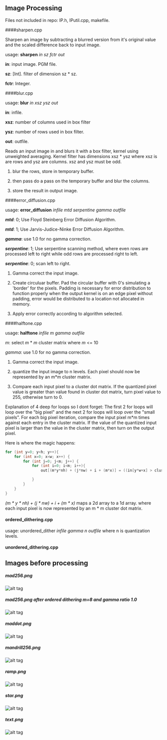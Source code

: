 ## Image Processing


Files not included in repo: IP.h, IPutil.cpp, makefile.


####sharpen.cpp

Sharpen an image by subtracting a blurred version from it's original value and the scaled
difference back to input image.

usage: __sharpen__ *in* *sz* *fctr* *out*

__in__: input image. PGM file.

__sz__: [Int]. filter of dimension sz * sz.

__fctr__: Integer.



####blur.cpp

usage: __blur__ *in* *xsz* *ysz* *out*

__in__: infile.

__xsz__: number of columns used in box filter

__ysz__: number of rows used in box filter.

__out__: outfile.

Reads an input image in and blurs it with a box filter, kernel using unweighted averaging.
Kernel filter has dimensions xsz * ysz where xsz is are rows and ysz are columns. xsz and
ysz must be odd.

1. blur the rows, store in temporary buffer.

2. then pass do a pass on the temporary buffer and blur the columns.

3. store the result in output image.



####error_diffusion.cpp

usage: __error_diffusion__ *infile* *mtd* *serpentine* *gamma* *outfile*

__*mtd*__: 0; Use Floyd Steinberg Error Diffusion Algorithm.

__*mtd*__: 1; Use Jarvis-Judice-Ninke Error Diffusion Algorithm.

__*gamma*__: use 1.0 for no gamma correction.

__*serpentine*__: 1; Use serpentine scanning method, where even rows are processed left to right while 
odd rows are processed right to left.

__*serpentine*__: 0; scan left to right.

1. Gamma correct the input image.

2. Create circuluar buffer. Pad the circular buffer with 0's simulating a 'border' for the pixels. 
Padding is necessary for error distribution to function properly when the output kernel is on an edge pixel
without padding, error would be distributed to a location not allocated in memory. 

3. Apply error correctly according to algorithm selected. 

####halftone.cpp

usage: __halftone__ *infile* *m* *gamma* *outfile*

*m*: select *m* * *m* cluster matrix where *m* <= 10

*gamma*: use 1.0 for no gamma correction.


1. Gamma correct the input image.

2. quantize the input image to n levels. Each pixel should now be represented by an m*m cluster matrix.

3. Compare each input pixel to a cluster dot matrix. If the quantized pixel value
is greater than value found in cluster dot matrix, turn pixel value to 255, otherwise turn to 0.

Explanation of 4 deep for loops so I dont forget:
The first 2 for loops will loop over the "big pixel" and the next 2 for loops will loop over the "small pixels".
For each big pixel iteration, compare the input pixel m*m times against each entry in the cluster matrix.
If the value of the quantized input pixel is larger than the value in the cluster matrix, then turn on the
output pixel. 

Here is where the magic happens:

```C++
for (int y=0; y<h; y++){
    for (int x=0; x<w; x++) {
        for (int j=0; j<m; j++) {
            for (int i=0; i<m; i++){
                out[(m*y*nh) + (j*nw) + i + (m*x)] = ((in[y*w+x] > clusterDot[i][j])] 255 : 0);

            }
        }
    }
}
```

*(m * y * nh) + (j * nw) + i + (m * x)* maps a 2d array to a 1d array. where each input pixel is now represented
by an m * m cluster dot matrix.

#### ordered_dithering.cpp

usage: unordered_dither *infile* *gamma* *n* *outfile* where n is quantization levels.

#### unordered_dithering.cpp


## Images before processing
##### mad256.png
![alt tag](https://raw.github.com/brianwu02/ImageProcessing/master/images/mad256.png)
##### mad256.png after ordered dithering m=8 and gamma ratio 1.0
![alt tag](https://raw.github.com/brianwu02/ImageProcessing/master/images/odithered8_mad256.png)
##### maddot.png
![alt tag](https://raw.github.com/brianwu02/ImageProcessing/master/images/maddot.png)
##### mandrill256.png
![alt tag](https://raw.github.com/brianwu02/ImageProcessing/master/images/mandrill256.png)
##### ramp.png
![alt tag](https://raw.github.com/brianwu02/ImageProcessing/master/images/ramp.png)
##### star.png
![alt tag](https://raw.github.com/brianwu02/ImageProcessing/master/images/star.png)
##### text.png
![alt tag](https://raw.github.com/brianwu02/ImageProcessing/master/images/text.png)


